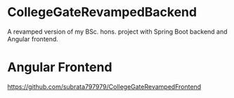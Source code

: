# CollegeGateRevampedBackend
A revamped version of my BSc. hons. project with Spring Boot backend and Angular frontend.

# Angular Frontend
https://github.com/subrata797979/CollegeGateRevampedFrontend
